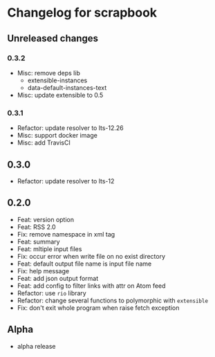 # Changelog for scrapbook

## Unreleased changes

### 0.3.2

- Misc: remove deps lib
    - extensible-instances
    - data-default-instances-text
- Misc: update extensible to 0.5

### 0.3.1

- Refactor: update resolver to lts-12.26
- Misc: support docker image
- Misc: add TravisCI

## 0.3.0

- Refactor: update resolver to lts-12

## 0.2.0

- Feat: version option
- Feat: RSS 2.0
- Fix: remove namespace in xml tag
- Feat: summary
- Feat: mltiple input files
- Fix: occur error when write file on no exist directory
- Feat: default output file name is input file name
- Fix: help message
- Feat: add json output format
- Feat: add config to filter links with attr on Atom feed
- Refactor: use `rio` library
- Refactor: change several functions to polymorphic with `extensible`
- Fix: don't exit whole program when raise fetch exception

## Alpha

- alpha release
